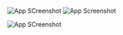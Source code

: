 ![App SCreenshot](https://media.discordapp.net/attachments/1149701616392470650/1255724876602409101/nahida_transparent_divider3.png?ex=667f7dec&is=667e2c6c&hm=be8e1da7ec6d36b3bbe4f3f0d5fed09b4f5a42536766b6aeb05b48cefba34b01&=&format=webp&quality=lossless) ![App Screenshot](https://media.discordapp.net/attachments/1149701616392470650/1255724876602409101/nahida_transparent_divider3.png?ex=667f7dec&is=667e2c6c&hm=be8e1da7ec6d36b3bbe4f3f0d5fed09b4f5a42536766b6aeb05b48cefba34b01&=&format=webp&quality=lossless)

![App SCreenshot](https://media.discordapp.net/attachments/1149701616392470650/1255724878456291409/transparent_sticker_nahida5.webp?ex=667f7ded&is=667e2c6d&hm=96453085be7d0e91104ee3097a6b014b7e453974d0ed050563f1120ebe985ca8&=&format=webp&width=442&height=571)
